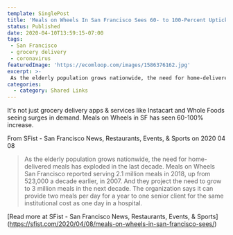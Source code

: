 ```yaml
---
template: SinglePost
title: 'Meals on Wheels In San Francisco Sees 60- to 100-Percent Uptick In New Clients Per Week'
status: Published
date: 2020-04-10T13:59:15-07:00
tags:
 - San Francisco
 - grocery delivery
 - coronavirus
featuredImage: 'https://ecomloop.com/images/1586376162.jpg'
excerpt: >-
 As the elderly population grows nationwide, the need for home-delivered meals has exploded in the last decade. Meals on Wheels San Francisco reported serving 2.1 million meals in 2018, up from 523,000 a decade earlier, in 2007. And they project the need to grow to 3 million meals in the next decade. The organization says it can provide two meals per day for a year to one senior client for the same institutional cost as one day in a hospital.
categories:
  - category: Shared Links
---
```

It's not just grocery delivery apps & services like Instacart and Whole Foods seeing surges in demand. Meals on Wheels in SF has seen 60-100% increase.

From SFist - San Francisco News, Restaurants, Events, & Sports on 2020 04 08
> As the elderly population grows nationwide, the need for home-delivered meals has exploded in the last decade. Meals on Wheels San Francisco reported serving 2.1 million meals in 2018, up from 523,000 a decade earlier, in 2007. And they project the need to grow to 3 million meals in the next decade. The organization says it can provide two meals per day for a year to one senior client for the same institutional cost as one day in a hospital.

[Read more at SFist - San Francisco News, Restaurants, Events, & Sports] (https://sfist.com/2020/04/08/meals-on-wheels-in-san-francisco-sees/)
